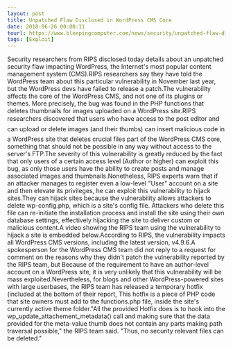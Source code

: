 ```yaml
---
layout: post
title: Unpatched Flaw Disclosed in WordPress CMS Core
date: 2018-06-26 00:00:11
tourl: https://www.bleepingcomputer.com/news/security/unpatched-flaw-disclosed-in-wordpress-cms-core/
tags: [Exploit]
---
```

Security researchers from RIPS disclosed today details about an unpatched security flaw impacting WordPress, the Internet's most popular content management system (CMS).RIPS researchers say they have told the WordPress team about this particular vulnerability in November last year, but the WordPress devs have failed to release a patch.The vulnerability affects the core of the WordPress CMS, and not one of its plugins or themes. More precisely, the bug was found in the PHP functions that deletes thumbnails for images uploaded on a WordPress site.RIPS researchers discovered that users who have access to the post editor and can upload or delete images (and their thumbs) can insert malicious code in a WordPress site that deletes crucial files part of the WordPress CMS core, something that should not be possible in any way without access to the server's FTP.The severity of this vulnerability is greatly reduced by the fact that only users of a certain access level (Author or higher) can exploit this bug, as only those users have the ability to create posts and manage associated images and thumbnails.Nonetheless, RIPS experts warn that if an attacker manages to register even a low-level "User" account on a site and then elevate its privileges, he can exploit this vulnerability to hijack sites.They can hijack sites because the vulnerability allows attackers to delete wp-config.php, which is a site's config file. Attackers who delete this file can re-initiate the installation process and install the site using their own database settings, effectively hijacking the site to deliver custom or malicious content.A video showing the RIPS team using the vulnerability to hijack a site is embedded below.According to RIPS, the vulnerability impacts all WordPress CMS versions, including the latest version, v4.9.6.A spokesperson for the WordPress CMS team did not reply to a request for comment on the reasons why they didn't patch the vulnerability reported by the RIPS team, but Because of the requirement to have an author-level account on a WordPress site, it is very unlikely that this vulnerability will be mass exploited.Nevertheless, for blogs and other WordPress-powered sites with large userbases, the RIPS team has released a temporary hotfix (included at the bottom of their report, This hotfix is a piece of PHP code that site owners must add to the functions.php file, inside the site's currently active theme folder."All the provided Hotfix does is to hook into the wp_update_attachement_metadata() call and making sure that the data provided for the meta-value thumb does not contain any parts making path traversal possible," the RIPS team said. "Thus, no security relevant files can be deleted."